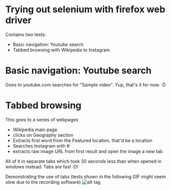 # Trying out selenium with firefox web driver

Contains two tests:

  - Basic navigation: Youtube search
  - Tabbed browsing with Wikipedia to Instagram
 

# Basic navigation: Youtube search
Goes to youtube.com searches for "Sample video". Yup, that's it for now. :D

# Tabbed browsing
This goes to a series of webpages
 -  Wikipedia main page
 -  clicks on Geography section
 -  Extracts first word from the Featured location, that'd be a location
 -  Searches Instagram with #<location>
 -  extracts raw image URL from first result and open the image a new tab
 
All of it in separate tabs which took 30 seconds less than when opened in windows instead. Tabs are fast :D!

Demonstrating the use of tabs (tests shown in the following GIF might seem slow due to the recording software)
![alt tag](https://i.cubeupload.com/q3zLPI.gif)
